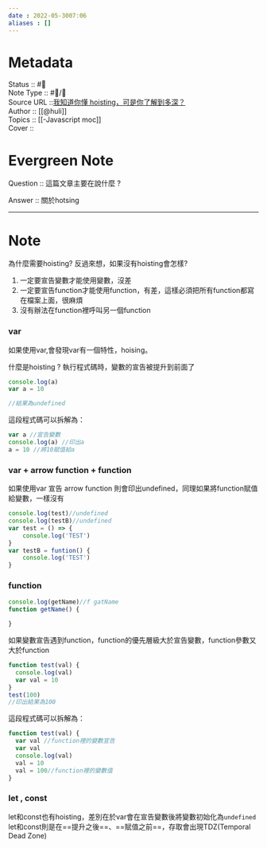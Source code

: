 ```yaml
---
date : 2022-05-3007:06
aliases : []
---
```

# Metadata
Status :: #🌱 <br>
Note Type :: #📨/📝 <br>
Source URL ::[我知道你懂 hoisting，可是你了解到多深？](https://blog.techbridge.cc/2018/11/10/javascript-hoisting/) <br>
Author :: [[@huli]]<br>
Topics :: [[-Javascript moc]] <br>
Cover ::

# Evergreen Note

Question :: 這篇文章主要在說什麼 ?

Answer :: 關於hotsing

---

# Note
為什麼需要hoisting? 反過來想，如果沒有hoisting會怎樣?
1. 一定要宣告變數才能使用變數，沒差
2. 一定要宣告function才能使用function，有差，這樣必須把所有function都寫在檔案上面，很麻煩
3. 沒有辦法在function裡呼叫另一個function
### var
如果使用var,會發現var有一個特性，hoising。

什麼是hoisting ? 執行程式碼時，變數的宣告被提升到前面了
```js
console.log(a)
var a = 10

//結果為undefined
```
這段程式碼可以拆解為：
```js
var a //宣告變數	
console.log(a) //印出a
a = 10 //將10賦值給a
```
### var + arrow function  + function
如果使用var 宣告 arrow function 則會印出undefined，同理如果將function賦值給變數，一樣沒有
```js
console.log(test)//undefined
console.log(testB)//undefined
var test = () => {
	console.log('TEST')
}
var testB = funtion() {
	console.log('TEST')
}
```
### function 
```js
console.log(getName)//f gatName
function getName() {

}
```
如果變數宣告遇到function，function的優先層級大於宣告變數，function參數又大於function
```js
function test(val) {
  console.log(val)
  var val = 10
}
test(100)
//印出結果為100
```
這段程式碼可以拆解為：
```js
function test(val) {
  var val //function裡的變數宣告
  var val
  console.log(val)
  val = 10
  val = 100//function裡的變數值
}
```
### let , const
let和const也有hoisting，差別在於var會在宣告變數後將變數初始化為`undefined`
let和const則是在==提升之後==、==賦值之前==，存取會出現TDZ(Temporal Dead Zone)


